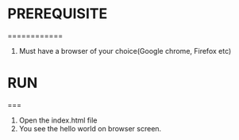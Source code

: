 # PREREQUISITE
  ============
1. Must have a browser of your choice(Google chrome, Firefox etc)

# RUN
  ===
1. Open the index.html file
2. You see the hello world on browser screen.
